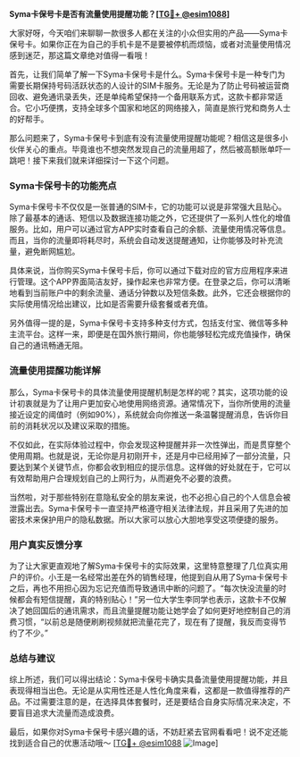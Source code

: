 **Syma卡保号卡是否有流量使用提醒功能？[[TG💪+ @esim1088](https://t.me/s/esim1088)]**

大家好呀，今天咱们来聊聊一款很多人都在关注的小众但实用的产品——Syma卡保号卡。如果你正在为自己的手机卡是不是要被停机而烦恼，或者对流量使用情况感到迷茫，那这篇文章绝对值得一看哦！

首先，让我们简单了解一下Syma卡保号卡是什么。Syma卡保号卡是一种专门为需要长期保持号码活跃状态的人设计的SIM卡服务。无论是为了防止号码被运营商回收、避免通讯录丢失，还是单纯希望保持一个备用联系方式，这款卡都非常适合。它小巧便携，支持全球多个国家和地区的网络接入，简直是旅行党和商务人士的好帮手。

那么问题来了，Syma卡保号卡到底有没有流量使用提醒功能呢？相信这是很多小伙伴关心的重点。毕竟谁也不想突然发现自己的流量用超了，然后被高额账单吓一跳吧！接下来我们就来详细探讨一下这个问题。

### Syma卡保号卡的功能亮点

Syma卡保号卡不仅仅是一张普通的SIM卡，它的功能可以说是非常强大且贴心。除了最基本的通话、短信以及数据连接功能之外，它还提供了一系列人性化的增值服务。比如，用户可以通过官方APP实时查看自己的余额、流量使用情况等信息。而且，当你的流量即将耗尽时，系统会自动发送提醒通知，让你能够及时补充流量，避免断网尴尬。

具体来说，当你购买Syma卡保号卡后，你可以通过下载对应的官方应用程序来进行管理。这个APP界面简洁友好，操作起来也非常方便。在登录之后，你可以清晰地看到当前账户中的剩余流量、通话分钟数以及短信条数。此外，它还会根据你的实际使用情况给出建议，比如是否需要升级套餐或者充值。

另外值得一提的是，Syma卡保号卡支持多种支付方式，包括支付宝、微信等多种主流平台。这样一来，即便是在国外旅行期间，你也能够轻松完成充值操作，确保自己的通讯畅通无阻。

### 流量使用提醒功能详解

那么，Syma卡保号卡的具体流量使用提醒机制是怎样的呢？其实，这项功能的设计初衷就是为了让用户更加安心地使用网络资源。通常情况下，当你所使用的流量接近设定的阈值时（例如90%），系统就会向你推送一条温馨提醒消息，告诉你目前的消耗状况以及建议采取的措施。

不仅如此，在实际体验过程中，你会发现这种提醒并非一次性弹出，而是贯穿整个使用周期。也就是说，无论你是月初刚开卡，还是月中已经用掉了一部分流量，只要达到某个关键节点，你都会收到相应的提示信息。这样做的好处就在于，它可以有效帮助用户合理规划自己的上网行为，从而避免不必要的浪费。

当然啦，对于那些特别在意隐私安全的朋友来说，也不必担心自己的个人信息会被泄露出去。Syma卡保号卡一直坚持严格遵守相关法律法规，并且采用了先进的加密技术来保护用户的隐私数据。所以大家可以放心大胆地享受这项便捷的服务。

### 用户真实反馈分享

为了让大家更直观地了解Syma卡保号卡的实际效果，这里特意整理了几位真实用户的评价。小王是一名经常出差在外的销售经理，他提到自从用了Syma卡保号卡之后，再也不用担心因为忘记充值而导致通讯中断的问题了。“每次快没流量的时候都会有短信提醒，真的特别贴心！”另一位大学生李同学也表示，这款卡不仅解决了她回国后的通讯需求，而且流量提醒功能让她学会了如何更好地控制自己的消费习惯，“以前总是随便刷刷视频就把流量花完了，现在有了提醒，我反而变得节约了不少。”

### 总结与建议

综上所述，我们可以得出结论：Syma卡保号卡确实具备流量使用提醒功能，并且表现得相当出色。无论是从实用性还是人性化角度来看，这都是一款值得推荐的产品。不过需要注意的是，在选择具体套餐时，还是要结合自身实际情况来决定，不要盲目追求大流量而造成浪费。

最后，如果你对Syma卡保号卡感兴趣的话，不妨赶紧去官网看看吧！说不定还能找到适合自己的优惠活动哦～ [[TG💪+ @esim1088](https://t.me/s/esim1088) ![Image](https://i.postimg.cc/4NQfJmqS/Snipaste-2025-05-13-00-14-12.png)]